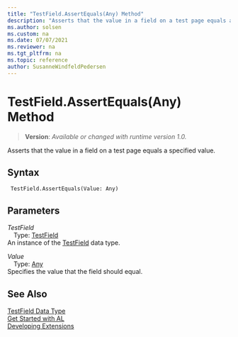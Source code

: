```yaml
---
title: "TestField.AssertEquals(Any) Method"
description: "Asserts that the value in a field on a test page equals a specified value."
ms.author: solsen
ms.custom: na
ms.date: 07/07/2021
ms.reviewer: na
ms.tgt_pltfrm: na
ms.topic: reference
author: SusanneWindfeldPedersen
---
```

[//]: # (START>DO_NOT_EDIT)
[//]: # (IMPORTANT:Do not edit any of the content between here and the END>DO_NOT_EDIT.)
[//]: # (Any modifications should be made in the .xml files in the ModernDev repo.)
# TestField.AssertEquals(Any) Method
> **Version**: _Available or changed with runtime version 1.0._

Asserts that the value in a field on a test page equals a specified value.


## Syntax
```AL
 TestField.AssertEquals(Value: Any)
```
## Parameters
*TestField*  
&emsp;Type: [TestField](testfield-data-type.md)  
An instance of the [TestField](testfield-data-type.md) data type.  

*Value*  
&emsp;Type: [Any](../any/any-data-type.md)  
Specifies the value that the field should equal.  



[//]: # (IMPORTANT: END>DO_NOT_EDIT)
## See Also
[TestField Data Type](testfield-data-type.md)  
[Get Started with AL](../../devenv-get-started.md)  
[Developing Extensions](../../devenv-dev-overview.md)